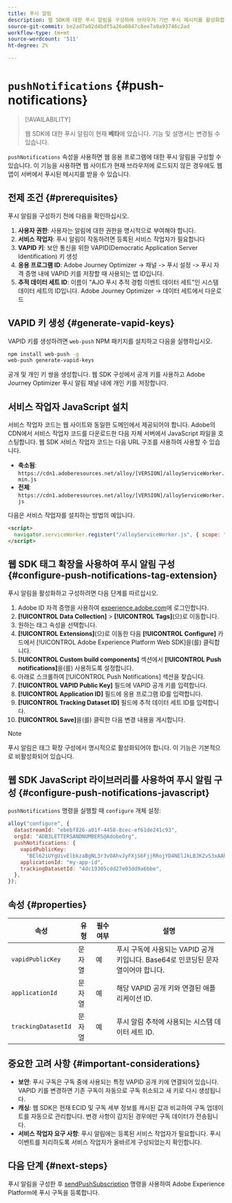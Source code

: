 ```yaml
---
title: 푸시 알림
description: 웹 SDK에 대한 푸시 알림을 구성하여 브라우저 기반 푸시 메시지를 활성화합니다.
source-git-commit: be2ad7a02d4bdf5a26a0847c8ee7a9a93746c2ad
workflow-type: tm+mt
source-wordcount: '511'
ht-degree: 2%

---
```



# `pushNotifications` {#push-notifications}

>[!AVAILABILITY]
>
> 웹 SDK에 대한 푸시 알림이 현재 **베타**&#x200B;에 있습니다. 기능 및 설명서는 변경될 수 있습니다.

`pushNotifications` 속성을 사용하면 웹 응용 프로그램에 대한 푸시 알림을 구성할 수 있습니다. 이 기능을 사용하면 웹 사이트가 현재 브라우저에 로드되지 않은 경우에도 웹 앱이 서버에서 푸시된 메시지를 받을 수 있습니다.

## 전제 조건 {#prerequisites}

푸시 알림을 구성하기 전에 다음을 확인하십시오.

1. **사용자 권한**: 사용자는 알림에 대한 권한을 명시적으로 부여해야 합니다.
2. **서비스 작업자**: 푸시 알림이 작동하려면 등록된 서비스 작업자가 필요합니다
3. **VAPID 키**: 보안 통신을 위한 VAPID(Democratic Application Server Identification) 키 생성
4. **응용 프로그램 ID**: Adobe Journey Optimizer -> 채널 -> 푸시 설정 -> 푸시 자격 증명 내에 VAPID 키를 저장할 때 사용되는 앱 ID입니다.
5. **추적 데이터 세트 ID**: 이름이 &quot;AJO 푸시 추적 경험 이벤트 데이터 세트&quot;인 시스템 데이터 세트의 ID입니다. Adobe Journey Optimizer -> 데이터 세트에서 다운로드

## VAPID 키 생성 {#generate-vapid-keys}

VAPID 키를 생성하려면 `web-push` NPM 패키지를 설치하고 다음을 실행하십시오.

```bash
npm install web-push -g
web-push generate-vapid-keys
```

공개 및 개인 키 쌍을 생성합니다. 웹 SDK 구성에서 공개 키를 사용하고 Adobe Journey Optimizer 푸시 알림 채널 내에 개인 키를 저장합니다.

## 서비스 작업자 JavaScript 설치

서비스 작업자 코드는 웹 사이트와 동일한 도메인에서 제공되어야 합니다. Adobe의 CDN에서 서비스 작업자 코드를 다운로드한 다음 자체 서버에서 JavaScript 파일을 호스팅합니다. 웹 SDK 서비스 작업자 코드는 다음 URL 구조를 사용하여 사용할 수 있습니다.

- **축소됨**: `https://cdn1.adoberesources.net/alloy/[VERSION]/alloyServiceWorker.min.js`
- **전체**: `https://cdn1.adoberesources.net/alloy/[VERSION]/alloyServiceWorker.js`

다음은 서비스 작업자를 설치하는 방법의 예입니다.

```html
<script>
  navigator.serviceWorker.register("/alloyServiceWorker.js", { scope: "/" });
</script>
```

## 웹 SDK 태그 확장을 사용하여 푸시 알림 구성 {#configure-push-notifications-tag-extension}

푸시 알림을 활성화하고 구성하려면 다음 단계를 따르십시오.

1. Adobe ID 자격 증명을 사용하여 [experience.adobe.com](https://experience.adobe.com)에 로그인합니다.
1. **[!UICONTROL Data Collection]** > **[!UICONTROL Tags]**(으)로 이동합니다.
1. 원하는 태그 속성을 선택합니다.
1. **[!UICONTROL Extensions]**(으)로 이동한 다음 **[!UICONTROL Configure]** 카드에서 [!UICONTROL Adobe Experience Platform Web SDK]을(를) 클릭합니다.
1. **[!UICONTROL Custom build components]** 섹션에서 **[!UICONTROL Push notifications]**&#x200B;을(를) 사용하도록 설정합니다.
1. 아래로 스크롤하여 [!UICONTROL Push Notifications] 섹션을 찾습니다.
1. **[!UICONTROL VAPID Public Key]** 필드에 VAPID 공개 키를 입력합니다.
1. **[!UICONTROL Application ID]** 필드에 응용 프로그램 ID를 입력합니다.
1. **[!UICONTROL Tracking Dataset ID]** 필드에 추적 데이터 세트 ID를 입력합니다.
1. **[!UICONTROL Save]**&#x200B;을(를) 클릭한 다음 변경 내용을 게시합니다.

>[!NOTE]
>
> 푸시 알림은 태그 확장 구성에서 명시적으로 활성화되어야 합니다. 이 기능은 기본적으로 비활성화되어 있습니다.

## 웹 SDK JavaScript 라이브러리를 사용하여 푸시 알림 구성 {#configure-push-notifications-javascript}

`pushNotifications` 명령을 실행할 때 `configure` 개체 설정:

```js
alloy("configure", {
  datastreamId: "ebebf826-a01f-4458-8cec-ef61de241c93",
  orgId: "ADB3LETTERSANDNUMBERS@AdobeOrg",
  pushNotifications: {
    vapidPublicKey:
      "BEl62iUYgUivElbkzaBgNL3r3vOAhvJyFXjS6FjjRRojYD4NElJkLBJKZvS3xAAh4_gE3WnMaZNu_KGP4jAQlJz",
    applicationId: "my-app-id",
    trackingDatasetId: "4dc19305cdd27e03dd9a6bbe",
  },
});
```

## 속성 {#properties}

| 속성 | 유형 | 필수 여부 | 설명 |
|---------|----|---------|-----------|
| `vapidPublicKey` | 문자열 | 예 | 푸시 구독에 사용되는 VAPID 공개 키입니다. Base64로 인코딩된 문자열이어야 합니다. |
| `applicationId` | 문자열 | 예 | 해당 VAPID 공개 키와 연결된 애플리케이션 ID. |
| `trackingDatasetId` | 문자열 | 예 | 푸시 알림 추적에 사용되는 시스템 데이터 세트 ID. |

## 중요한 고려 사항 {#important-considerations}

- **보안**: 푸시 구독은 구독 중에 사용되는 특정 VAPID 공개 키에 연결되어 있습니다. VAPID 키를 변경하면 기존 구독이 자동으로 구독 취소되고 새 키로 다시 생성됩니다.
- **캐싱**: 웹 SDK은 현재 ECID 및 구독 세부 정보를 캐시된 값과 비교하여 구독 업데이트를 자동으로 관리합니다. 변경 사항이 감지된 경우에만 구독 데이터가 전송됩니다.
- **서비스 작업자 요구 사항**: 푸시 알림에는 등록된 서비스 작업자가 필요합니다. 푸시 이벤트를 처리하도록 서비스 작업자가 올바르게 구성되었는지 확인합니다.

## 다음 단계 {#next-steps}

푸시 알림을 구성한 후 [sendPushSubscription](../sendpushsubscription.md) 명령을 사용하여 Adobe Experience Platform에 푸시 구독을 등록합니다.
